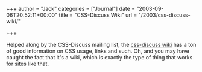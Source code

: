 +++
author = "Jack"
categories = ["Journal"]
date = "2003-09-06T20:52:11+00:00"
title = "CSS-Discuss Wiki"
url = "/2003/css-discuss-wiki/"

+++

Helped along by the CSS-Discuss mailing list, the [css-discuss wiki][1] has a ton of good information on CSS usage, links and such. Oh, and you may have caught the fact that it's a wiki, which is exactly the type of thing that works for sites like that.

 [1]: http://css-discuss.incutio.com/